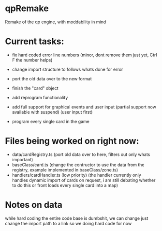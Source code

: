 # qpRemake
Remake of the qp engine, with moddability in mind

# Current tasks:
- fix hard coded error line numbers (minor, dont remove them just yet, Ctrl F the number helps)
- change import structure to follows whats done for error

- port the old data over to the new format
- finish the "card" object

- add reprogram functionality
- add full support for graphical events and user input (partial support now available with suspend)
(user input first)
- program every single card in the game

# Files being worked on right now:
- data/cardRegistry.ts (port old data over to here, filters out only whats important)
- baseClass/card.ts (change the contructor to use the data from the registry, example implemented in baseClass/zone.ts) 
- handlers/cardHandler.ts (low priority) (the handler currently only handles dynamic import of cards on request, i am still debating whether to do this or front loads every single card into a map)

# Notes on data
while hard coding the entire code base is dumbshit, we can change just change the import path to a link
so we doing hard code for now

